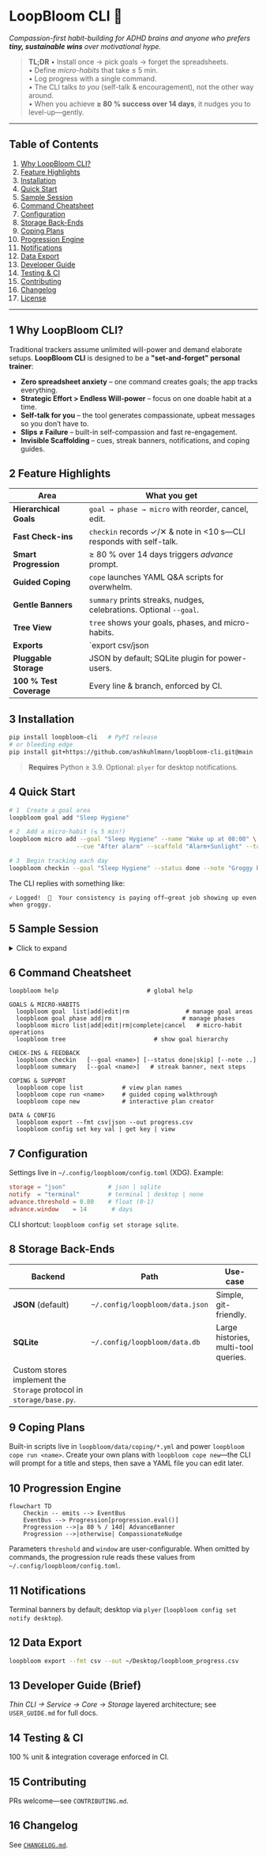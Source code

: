 
# LoopBloom CLI 🧩

*Compassion-first habit-building for ADHD brains and anyone who prefers **tiny, sustainable wins** over motivational hype.*

> **TL;DR**
> • Install once → pick goals → forget the spreadsheets.  
> • Define *micro-habits* that take ≤ 5 min.  
> • Log progress with a single command.  
> • The CLI talks *to you* (self-talk & encouragement), not the other way around.  
> • When you achieve **≥ 80 % success over 14 days**, it nudges you to level-up—gently.

---

## Table of Contents

1. [Why LoopBloom CLI?](#why)  
2. [Feature Highlights](#features)  
3. [Installation](#install)  
4. [Quick Start](#quick-start)  
5. [Sample Session](#sample)  
6. [Command Cheatsheet](#cheatsheet)  
7. [Configuration](#config)  
8. [Storage Back-Ends](#storage)  
9. [Coping Plans](#coping)  
10. [Progression Engine](#progression)  
11. [Notifications](#notifications)  
12. [Data Export](#export)  
13. [Developer Guide](#dev-guide)  
14. [Testing & CI](#testing)  
15. [Contributing](#contrib)  
16. [Changelog](#changelog)  
17. [License](#license)

---

<a id="why"></a>

## 1  Why LoopBloom CLI?

Traditional trackers assume unlimited will-power and demand elaborate setups. **LoopBloom CLI** is designed to be a **"set-and-forget" personal trainer**:

* **Zero spreadsheet anxiety** – one command creates goals; the app tracks everything.  
* **Strategic Effort > Endless Will-power** – focus on one doable habit at a time.  
* **Self-talk for you** – the tool generates compassionate, upbeat messages so you don’t have to.  
* **Slips ≠ Failure** – built-in self-compassion and fast re-engagement.  
* **Invisible Scaffolding** – cues, streak banners, notifications, and coping guides.

<a id="features"></a>

## 2  Feature Highlights

| Area                    | What you get                                                       | 
| ----------------------- | ------------------------------------------------------------------ | 
| **Hierarchical Goals**  | `goal → phase → micro` with reorder, cancel, edit.                 | 
| **Fast Check-ins**      | `checkin` records ✓/✕ & note in <10 s—CLI responds with self-talk. | 
| **Smart Progression**   | ≥ 80 % over 14 days triggers *advance* prompt.                     | 
| **Guided Coping**       | `cope` launches YAML Q\&A scripts for overwhelm.                   | 
| **Gentle Banners**      | `summary` prints streaks, nudges, celebrations. Optional `--goal`. | 
| **Tree View**           | `tree` shows your goals, phases, and micro-habits. |
| **Exports**             | \`export csv/json                                                  | 
| **Pluggable Storage**   | JSON by default; SQLite plugin for power-users.                    | 
| **100 % Test Coverage** | Every line & branch, enforced by CI.                               | 

<a id="install"></a>

## 3  Installation

```bash
pip install loopbloom-cli   # PyPI release
# or bleeding edge
pip install git+https://github.com/ashkuhlmann/loopbloom-cli.git@main
````

> **Requires** Python ≥ 3.9. Optional: `plyer` for desktop notifications.

<a id="quick-start"></a>

## 4  Quick Start

```bash
# 1  Create a goal area
loopbloom goal add "Sleep Hygiene"

# 2  Add a micro-habit (≤ 5 min!)
loopbloom micro add --goal "Sleep Hygiene" --name "Wake up at 08:00" \
                   --cue "After alarm" --scaffold "Alarm+Sunlight" --target-time 08:00

# 3  Begin tracking each day
loopbloom checkin --goal "Sleep Hygiene" --status done --note "Groggy but did it!"
```

The CLI replies with something like:

```
✓ Logged!  🎉  Your consistency is paying off—great job showing up even when groggy.
```

<a id="sample"></a>

## 5  Sample Session

<details>
<summary>Click to expand</summary>

```console
$ loopbloom summary
┏━━━━━━━━━━━━━━━━━━━━━━━ LoopBloom ━━━━━━━━━━━━━━━━━━━━━━━┓
┃ Goal            Streak   Last 14 Days   Next Action       ┃
┣━━━━━━━━━━━━━━━━━━━━━━━━━━━━━━━━━━━━━━━━━━━━━━━━━━━━━━━━━━━┫
┃ Sleep Hygiene   ▇▇▇▇▇▇▇▇  10/14 (71 %)   Stay the course ✨ ┃
┃ Exercise        ▇▇▇▁▇▇▇▇  12/14 (86 %)   Advance? (type Y) ┃
┗━━━━━━━━━━━━━━━━━━━━━━━━━━━━━━━━━━━━━━━━━━━━━━━━━━━━━━━━━━━┛
Tip: `loopbloom summary --goal "Exercise"` for details.

$ loopbloom summary --goal "Exercise"
Goal: Exercise → Micro #1 "Walk 5 min"
• Success rate: 86 % (last 14 days)
• Auto-advance suggestion: ➜ "Walk 6 min"  (accept? [Y/n])

$ loopbloom checkin --goal Exercise --status skip --note "Rainy" 
⚠️  Skipped today. Mini-pep-talk: “A single rainy day doesn’t wash away progress—see you tomorrow!”

$ loopbloom cope run overwhelmed
👉  Identify the biggest stressor right now:  _inbox backlog_
👉  Pick one micro-action that would lighten it by 1 %:  _triage 5 emails_
💬  Great job—action dispels anxiety. 💪
```

</details>

<a id="cheatsheet"></a>

## 6  Command Cheatsheet

```text
loopbloom help                         # global help

GOALS & MICRO-HABITS
  loopbloom goal  list|add|edit|rm                # manage goal areas
  loopbloom goal phase add|rm                    # manage phases
  loopbloom micro list|add|edit|rm|complete|cancel   # micro-habit operations
  loopbloom tree                         # show goal hierarchy

CHECK-INS & FEEDBACK
  loopbloom checkin   [--goal <name>] [--status done|skip] [--note ..]
  loopbloom summary   [--goal <name>]   # streak banner, next steps

COPING & SUPPORT
  loopbloom cope list           # view plan names
  loopbloom cope run <name>     # guided coping walkthrough
  loopbloom cope new            # interactive plan creator

DATA & CONFIG
  loopbloom export --fmt csv|json --out progress.csv
  loopbloom config set key val | get key | view
```

<a id="config"></a>

## 7  Configuration

Settings live in `~/.config/loopbloom/config.toml` (XDG). Example:

```toml
storage = "json"            # json | sqlite
notify  = "terminal"        # terminal | desktop | none
advance.threshold = 0.80    # float (0-1)
advance.window    = 14       # days
```

CLI shortcut: `loopbloom config set storage sqlite`.

<a id="storage"></a>

## 8  Storage Back-Ends

| Backend                                                              | Path                     | Use-case                             |
| -------------------------------------------------------------------- | ------------------------ | ------------------------------------ |
| **JSON** (default)                                                   | `~/.config/loopbloom/data.json` | Simple, git-friendly.                |
| **SQLite**                                                           | `~/.config/loopbloom/data.db`   | Large histories, multi-tool queries. |
| Custom stores implement the `Storage` protocol in `storage/base.py`. |                          |                                      |

<a id="coping"></a>

## 9  Coping Plans

Built-in scripts live in `loopbloom/data/coping/*.yml` and power
`loopbloom cope run <name>`. Create your own plans with
`loopbloom cope new`—the CLI will prompt for a title and steps, then
save a YAML file you can edit later.

<a id="progression"></a>

## 10  Progression Engine

```mermaid
flowchart TD
    Checkin -- emits --> EventBus
    EventBus --> Progression[progression.eval()]
    Progression -->|≥ 80 % / 14d| AdvanceBanner
    Progression -->|otherwise| CompassionateNudge
```

Parameters `threshold` and `window` are user-configurable.
When omitted by commands, the progression rule reads these values from
`~/.config/loopbloom/config.toml`.

<a id="notifications"></a>

## 11  Notifications

Terminal banners by default; desktop via `plyer` (`loopbloom config set notify desktop`).

<a id="export"></a>

## 12  Data Export

```bash
loopbloom export --fmt csv --out ~/Desktop/loopbloom_progress.csv
```

<a id="dev-guide"></a>

## 13  Developer Guide (Brief)

*Thin CLI → Service → Core → Storage* layered architecture; see `USER_GUIDE.md` for full docs.

<a id="testing"></a>

## 14  Testing & CI

100 % unit & integration coverage enforced in CI.

<a id="contrib"></a>

## 15  Contributing

PRs welcome—see `CONTRIBUTING.md`.

<a id="changelog"></a>

## 16  Changelog

See [`CHANGELOG.md`](CHANGELOG.md).
